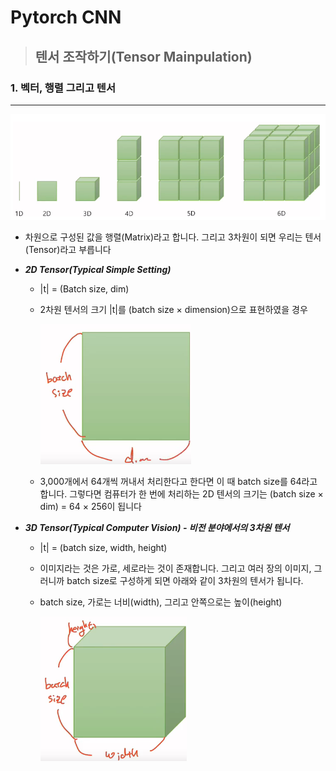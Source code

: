 # Pytorch CNN

> ## 텐서 조작하기(Tensor Mainpulation)

### 1. 벡터, 행렬 그리고 텐서

***
![Alt text](image-32.png)

- 차원으로 구성된 값을 행렬(Matrix)라고 합니다. 그리고 3차원이 되면 우리는 텐서(Tensor)라고 부릅니다


- ***2D Tensor(Typical Simple Setting)***
    - |t| = (Batch size, dim)
    - 2차원 텐서의 크기 |t|를 (batch size × dimension)으로 표현하였을 경우
        
        ![Alt text](image-34.png)
    
    - 3,000개에서 64개씩 꺼내서 처리한다고 한다면 이 때 batch size를 64라고 합니다. 그렇다면 컴퓨터가 한 번에 처리하는 2D 텐서의 크기는 (batch size × dim) = 64 × 256이 됩니다


- ***3D Tensor(Typical Computer Vision) - 비전 분야에서의 3차원 텐서***
    - |t| = (batch size, width, height)
    - 이미지라는 것은 가로, 세로라는 것이 존재합니다. 그리고 여러 장의 이미지, 그러니까 batch size로 구성하게 되면 아래와 같이 3차원의 텐서가 됩니다.
    - batch size, 가로는 너비(width), 그리고 안쪽으로는 높이(height)
        
        ![Alt text](image-35.png)

